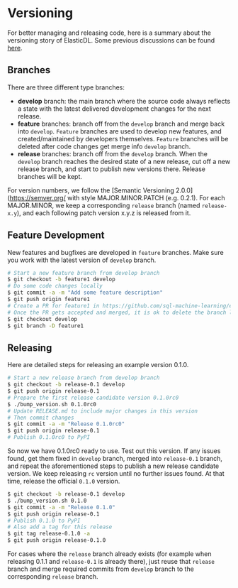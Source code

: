 # Versioning

For better managing and releasing code, here is a summary about the versioning story of ElasticDL. Some previous discussions can be found [here](#1121).

## Branches

There are three different type branches:
- **develop** branch: the main branch where the source code always reflects a state with the latest delivered development changes for the next release.
- **feature** branches: branch off from the `develop` branch and merge back into `develop`. `Feature` branches are used to develop new features, and created/maintained by developers themselves. `Feature` branches will be deleted after code changes get merge info `develop` branch.
- **release** branches: branch off from the `develop` branch. When the `develop` branch reaches the desired state of a new release, cut off a new release branch, and start to publish new versions there. Release branches will be kept.

For version numbers, we follow the [Semantic Versioning 2.0.0](https://semver.org/ with style MAJOR.MINOR.PATCH (e.g. 0.2.1). For each MAJOR.MINOR, we keep a corresponding `release` branch (named `release-x.y`), and each following patch version x.y.z is released from it.


## Feature Development

New features and bugfixes are developed in `feature` branches. Make sure you work with the latest version of `develop` branch.

```bash
# Start a new feature branch from develop branch
$ git checkout -b feature1 develop
# Do some code changes locally
$ git commit -a -m "Add some feature description"
$ git push origin feature1
# Create a PR for feature1 in https://github.com/sql-machine-learning/elasticdl
# Once the PR gets accepted and merged, it is ok to delete the branch locally
$ git checkout develop
$ git branch -D feature1
```

## Releasing

Here are detailed steps for releasing an example version 0.1.0.

```bash
# Start a new release branch from develop branch
$ git checkout -b release-0.1 develop
$ git push origin release-0.1
# Prepare the first release candidate version 0.1.0rc0
$ ./bump_version.sh 0.1.0rc0
# Update RELEASE.md to include major changes in this version
# Then commit changes
$ git commit -a -m "Release 0.1.0rc0"
$ git push origin release-0.1
# Publish 0.1.0rc0 to PyPI
```

So now we have 0.1.0rc0 ready to use. Test out this version. If any issues found, get them fixed in `develop` branch, merged into `release-0.1` branch, and repeat the aforementioned steps to publish a new release candidate version. We keep releasing `rc` version until no further issues found. At that time, release the official `0.1.0` version.

```bash
$ git checkout -b release-0.1 develop
$ ./bump_version.sh 0.1.0
$ git commit -a -m "Release 0.1.0"
$ git push origin release-0.1
# Publish 0.1.0 to PyPI
# Also add a tag for this release
$ git tag release-0.1.0 -a
$ git push origin release-0.1.0
```

For cases where the `release` branch already exists (for example when releasing 0.1.1 and `release-0.1` is already there), just reuse that `release` branch and merge required commits from `develop` branch to the corresponding `release` branch.
